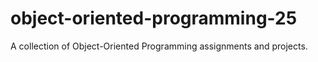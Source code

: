 # object-oriented-programming-25
A collection of Object-Oriented Programming assignments and projects.
